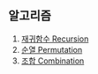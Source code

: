 ## 알고리즘

1. [재귀함수 Recursion](./docs/recursion.md)
2. [순열 Permutation](./docs/permutation.md)
3. [조합 Combination](./docs/combination.md)
